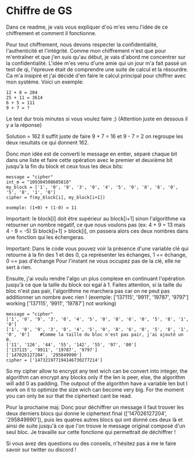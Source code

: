 # Chiffre de GS

Dans ce readme, je vais vous expliquer d'où m'es venu l'idée de ce chiffrement et comment il fonctionne.

Pour tout chiffrement, nous devons respecter la confidentialité, l'authenticité et l'intégrité. Comme mon chiffrement n'est que pour m'entraîner et que j'en suis qu'au début, je vais d'abord me concentrer sur la confidentialité. 
L'idée m'es venu d'une amie qui un jour m'a fait passé un test de qi, l'épreuve était de comprendre une suite de calcul et la résourdre. Ca m'a insipiré et j'ai décidé d'en faire le calcul principal pour chiffrer avec mon système. 
Voici un exemple:

```
12 + 8 = 204
25 + 11 = 3614
6 + 5 = 111
9 + 7 = ?
```

Le test dur trois minutes si vous voulez faire ;) (Attention juste en dessous il y a la réponse)

Solution = 162
Il suffit juste de faire 9 + 7 = 16 et 9 - 7 = 2 on regroupe les deux resultats ce qui donnent 162.

Donc mon idée est de converti le message en entier, séparé chaque bit dans une liste et faire cette opération avec le premier et deuxième bit jusqu'à la fin du block et ceux tous les deux bits:
```
message = "cipher"
int_m = "109304508605810"
my_block = ['1', '0', '9', '3', '0', '4', '5', '0', '8', '6', '0', '5', '8', '1', '0']
cipher = f(my_block[i], my_block[i+1])

exemple: (1+0) + (1-0) = 11
```

Important: le block[i] doit être supérieur au block[i+1] sinon l'algorithme va retourner un nombre négatif, ce que nous voulons pas (ex: 4 + 9 = 13 mais 4 - 9 = -5)
Si block[i+1] > block[i], on passera alors ces deux nombres dans une fonction qui les échengeras.

Important: Dans le code vous pouvez voir la présence d'une variable clé qui retourne à la fin des 1 et des 0, ça représenter les échanges, 1 == échange, 0 == pas d'échange
Pour l'instant ne vous occupez pas de la clé, elle ne sert à rien.

Ensuite, j'ai voulu rendre l'algo un plus complexe en continuant l'opération jusqu'à ce que la taille du block soi egal à 1.
Faites attention, si la taille du bloc n'est pas pair, l'algorithme ne marchera pas car on ne peut pas additionner un nombre avec rien !
(exemple: ['137115', '9911', '19787', '9797'] working
          ['137115', '9911', '19787']         not working)

```
message = "cipher"
['1', '0', '9', '3', '0', '4', '5', '0', '8', '6', '0', '5', '8', '1', '0']
['1', '0', '9', '3', '0', '4', '5', '0', '8', '6', '0', '5', '8', '1', '0', '0']    #Comme la taille du bloc n'est pas pair, j'ai ajouté un 0.
['11', '126', '44', '55', '142', '55', '97', '00']
['137115', '9911', '19787', '9797']
['147026127204', '295849990']
cipher = ['147321977194146730277214']
```

So my cipher allow to encrypt any text wich can be convert into integer, the algorithm can encrypt any blocks only if the len is peer, else, the algorithm will add 0 as padding. The outpout of the algorithm have a variable len but I work on it to optimize the size wich can become very big.
For the moment you can only be sur that the ciphertext cant be read.

Pour la prochaine maj:
Donc pour déchiffrer un message il faut trouver les deux derniers blocs qui donne le ciphertext final (['147026127204', '295849990']), puis les quatres autres blocs qui ont donné ces deux là et ainsi de suite jusqu'à ce que l'on trouve le message original composé d'un seul bloc.
Je travaille sur cette fonctione qui permettrait de déchiffrer !

Si vous avez des questions ou des conseils, n'hésitez pas à me le faire savoir sur twitter ou discord !
